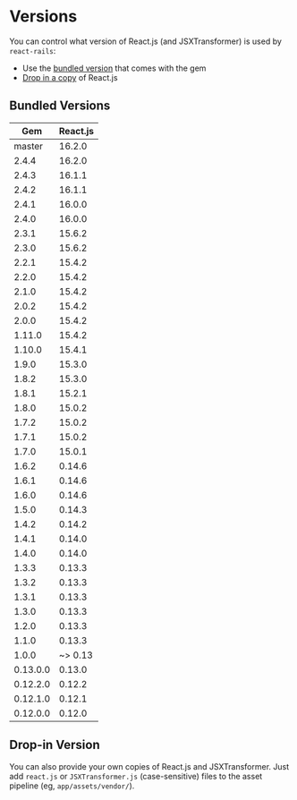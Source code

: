 # Versions

You can control what version of React.js (and JSXTransformer) is used by `react-rails`:

- Use the [bundled version](#bundled-versions) that comes with the gem
- [Drop in a copy](#drop-in-version) of React.js

## Bundled Versions

| Gem      | React.js |
|----------|----------|
| master   | 16.2.0   |
| 2.4.4    | 16.2.0   |
| 2.4.3    | 16.1.1   |
| 2.4.2    | 16.1.1   |
| 2.4.1    | 16.0.0   |
| 2.4.0    | 16.0.0   |
| 2.3.1    | 15.6.2   | Updated Addons
| 2.3.0    | 15.6.2   |
| 2.2.1    | 15.4.2   |
| 2.2.0    | 15.4.2   |
| 2.1.0    | 15.4.2   |
| 2.0.2    | 15.4.2   |
| 2.0.0    | 15.4.2   |
| 1.11.0   | 15.4.2   |
| 1.10.0   | 15.4.1   |
| 1.9.0    | 15.3.0   |
| 1.8.2    | 15.3.0   |
| 1.8.1    | 15.2.1   |
| 1.8.0    | 15.0.2   |
| 1.7.2    | 15.0.2   |
| 1.7.1    | 15.0.2   |
| 1.7.0    | 15.0.1   |
| 1.6.2    | 0.14.6   |
| 1.6.1    | 0.14.6   |
| 1.6.0    | 0.14.6   |
| 1.5.0    | 0.14.3   |
| 1.4.2    | 0.14.2   |
| 1.4.1    | 0.14.0   |
| 1.4.0    | 0.14.0   |
| 1.3.3    | 0.13.3   |
| 1.3.2    | 0.13.3   |
| 1.3.1    | 0.13.3   |
| 1.3.0    | 0.13.3   |
| 1.2.0    | 0.13.3   |
| 1.1.0    | 0.13.3   |
| 1.0.0    | ~> 0.13  |
| 0.13.0.0 | 0.13.0   |
| 0.12.2.0 | 0.12.2   |
| 0.12.1.0 | 0.12.1   |
| 0.12.0.0 | 0.12.0   |

## Drop-in Version

You can also provide your own copies of React.js and JSXTransformer. Just add `react.js` or `JSXTransformer.js` (case-sensitive) files to the asset pipeline (eg,  `app/assets/vendor/`).
